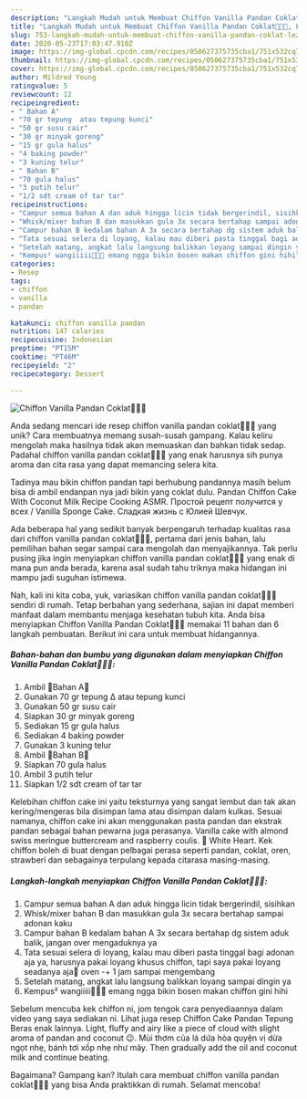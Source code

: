 ```yaml
---
description: "Langkah Mudah untuk Membuat Chiffon Vanilla Pandan Coklat🤍💚🤎, Lezat"
title: "Langkah Mudah untuk Membuat Chiffon Vanilla Pandan Coklat🤍💚🤎, Lezat"
slug: 753-langkah-mudah-untuk-membuat-chiffon-vanilla-pandan-coklat-lezat
date: 2020-05-23T17:03:47.910Z
image: https://img-global.cpcdn.com/recipes/050627375735cba1/751x532cq70/chiffon-vanilla-pandan-coklat🤍💚🤎-foto-resep-utama.jpg
thumbnail: https://img-global.cpcdn.com/recipes/050627375735cba1/751x532cq70/chiffon-vanilla-pandan-coklat🤍💚🤎-foto-resep-utama.jpg
cover: https://img-global.cpcdn.com/recipes/050627375735cba1/751x532cq70/chiffon-vanilla-pandan-coklat🤍💚🤎-foto-resep-utama.jpg
author: Mildred Young
ratingvalue: 5
reviewcount: 12
recipeingredient:
- " Bahan A"
- "70 gr tepung  atau tepung kunci"
- "50 gr susu cair"
- "30 gr minyak goreng"
- "15 gr gula halus"
- "4 baking powder"
- "3 kuning telur"
- " Bahan B"
- "70 gula halus"
- "3 putih telur"
- "1/2 sdt cream of tar tar"
recipeinstructions:
- "Campur semua bahan A dan aduk hingga licin tidak bergerindil, sisihkan"
- "Whisk/mixer bahan B dan masukkan gula 3x secara bertahap sampai adonan kaku"
- "Campur bahan B kedalam bahan A 3x secara bertahap dg sistem aduk balik, jangan over mengaduknya ya"
- "Tata sesuai selera di loyang, kalau mau diberi pasta tinggal bagi adonan aja ya, harusnya pakai loyang khusus chiffon, tapi saya pakai loyang seadanya aja🤭 oven -+ 1 jam sampai mengembang"
- "Setelah matang, angkat lalu langsung balikkan loyang sampai dingin ya"
- "Kempus² wangiiiii🤤🤤🤤 emang ngga bikin bosen makan chiffon gini hihi"
categories:
- Resep
tags:
- chiffon
- vanilla
- pandan

katakunci: chiffon vanilla pandan 
nutrition: 147 calories
recipecuisine: Indonesian
preptime: "PT15M"
cooktime: "PT46M"
recipeyield: "2"
recipecategory: Dessert

---
```



![Chiffon Vanilla Pandan Coklat🤍💚🤎](https://img-global.cpcdn.com/recipes/050627375735cba1/751x532cq70/chiffon-vanilla-pandan-coklat🤍💚🤎-foto-resep-utama.jpg)

Anda sedang mencari ide resep chiffon vanilla pandan coklat🤍💚🤎 yang unik? Cara membuatnya memang susah-susah gampang. Kalau keliru mengolah maka hasilnya tidak akan memuaskan dan bahkan tidak sedap. Padahal chiffon vanilla pandan coklat🤍💚🤎 yang enak harusnya sih punya aroma dan cita rasa yang dapat memancing selera kita.

Tadinya mau bikin chiffon pandan tapi berhubung pandannya masih belum bisa di ambil endanpan nya jadi bikin yang coklat dulu. Pandan Chiffon Cake With Coconut Milk Recipe Cooking ASMR. Простой рецепт получится у всех / Vanilla Sponge Cake. Сладкая жизнь с Юлией Шевчук.

Ada beberapa hal yang sedikit banyak berpengaruh terhadap kualitas rasa dari chiffon vanilla pandan coklat🤍💚🤎, pertama dari jenis bahan, lalu pemilihan bahan segar sampai cara mengolah dan menyajikannya. Tak perlu pusing jika ingin menyiapkan chiffon vanilla pandan coklat🤍💚🤎 yang enak di mana pun anda berada, karena asal sudah tahu triknya maka hidangan ini mampu jadi suguhan istimewa.


Nah, kali ini kita coba, yuk, variasikan chiffon vanilla pandan coklat🤍💚🤎 sendiri di rumah. Tetap berbahan yang sederhana, sajian ini dapat memberi manfaat dalam membantu menjaga kesehatan tubuh kita. Anda bisa menyiapkan Chiffon Vanilla Pandan Coklat🤍💚🤎 memakai 11 bahan dan 6 langkah pembuatan. Berikut ini cara untuk membuat hidangannya.

<!--inarticleads1-->

##### Bahan-bahan dan bumbu yang digunakan dalam menyiapkan Chiffon Vanilla Pandan Coklat🤍💚🤎:

1. Ambil  🍁Bahan A🍁
1. Gunakan 70 gr tepung ∆ atau tepung kunci
1. Gunakan 50 gr susu cair
1. Siapkan 30 gr minyak goreng
1. Sediakan 15 gr gula halus
1. Sediakan 4 baking powder
1. Gunakan 3 kuning telur
1. Ambil  🍁Bahan B🍁
1. Siapkan 70 gula halus
1. Ambil 3 putih telur
1. Siapkan 1/2 sdt cream of tar tar


Kelebihan chiffon cake ini yaitu teksturnya yang sangat lembut dan tak akan kering/mengeras bila disimpan lama atau disimpan dalam kulkas. Sesuai namanya, chiffon cake ini akan menggunakan pasta pandan dan ekstrak pandan sebagai bahan pewarna juga perasanya. Vanilla cake with almond swiss meringue buttercream and raspberry coulis. 🤍 White Heart. Kek chiffon boleh di buat dengan pelbagai perasa seperti pandan, coklat, oren, strawberi dan sebagainya terpulang kepada citarasa masing-masing. 

<!--inarticleads2-->

##### Langkah-langkah menyiapkan Chiffon Vanilla Pandan Coklat🤍💚🤎:

1. Campur semua bahan A dan aduk hingga licin tidak bergerindil, sisihkan
1. Whisk/mixer bahan B dan masukkan gula 3x secara bertahap sampai adonan kaku
1. Campur bahan B kedalam bahan A 3x secara bertahap dg sistem aduk balik, jangan over mengaduknya ya
1. Tata sesuai selera di loyang, kalau mau diberi pasta tinggal bagi adonan aja ya, harusnya pakai loyang khusus chiffon, tapi saya pakai loyang seadanya aja🤭 oven -+ 1 jam sampai mengembang
1. Setelah matang, angkat lalu langsung balikkan loyang sampai dingin ya
1. Kempus² wangiiiii🤤🤤🤤 emang ngga bikin bosen makan chiffon gini hihi


Sebelum mencuba kek chiffon ni, jom tengok cara penyediaannya dalam video yang saya sediakan ni. Lihat juga resep Chiffon Cake Pandan Tepung Beras enak lainnya. Light, fluffy and airy like a piece of cloud with slight aroma of pandan and coconut 😉. Mùi thơm của lá dứa hòa quyện vị dừa ngọt nhẹ, bánh tơi xốp nhẹ như mây. Then gradually add the oil and coconut milk and continue beating. 

Bagaimana? Gampang kan? Itulah cara membuat chiffon vanilla pandan coklat🤍💚🤎 yang bisa Anda praktikkan di rumah. Selamat mencoba!
